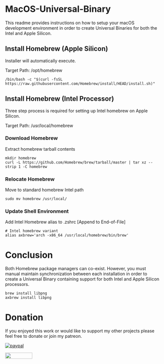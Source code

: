 # MacOS-Universal-Binary
This readme provides instructions on how to setup your macOS development environment in order to create Universal Binaries for both the Intel and Apple Silicon.

## Install Homebrew (Apple Silicon)
Installer will automatically execute.

Target Path: /opt/homebrew
```
/bin/bash -c "$(curl -fsSL https://raw.githubusercontent.com/Homebrew/install/HEAD/install.sh)"
```

## Install Homebrew (Intel Processor)
Three step process is required for setting up Intel homebrew on Apple Silicon.

Target Path: /usr/local/homebrew
### Download Homebrew
Extract homebrew tarball contents
```
mkdir homebrew
curl -L https://github.com/Homebrew/brew/tarball/master | tar xz --strip 1 -C homebrew
```
### Relocate Homebrew
Move to standard homebrew Intel path
```
sudo mv homebrew /usr/local/
```
### Update Shell Environment
Add Intel Homebrew alias to .zshrc [Append to End-of-File]
```
# Intel homebrew variant
alias axbrew='arch -x86_64 /usr/local/homebrew/bin/brew'
```

# Conclusion
Both Homebrew package managers can co-exist.  However, you must manual maintain synchronization between each installation in order to create a Universal Binary containing support for both Intel and Apple Silicon processors.
```
brew install libpng
axbrew install libpng
```

# Donation
If you enjoyed this work or would like to support my other projects please feel free to donate or join my patreon.

[![paypal](https://www.paypalobjects.com/en_US/i/btn/btn_donate_LG.gif)](https://www.paypal.com/donate/?hosted_button_id=E4DSQMLR5JUXS)

[<img src="https://brandlogos.net/wp-content/uploads/2021/12/Patreon_logo_old-1536x352.png" width="88" height="20"/>](https://patreon.com/sumolx?utm_medium=unknown&utm_source=join_link&utm_campaign=creatorshare_creator&utm_content=copyLink)
